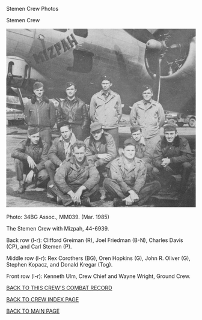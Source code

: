 
Stemen Crew Photos






 




Stemen Crew  
  

![](Stemen.jpg)  

Photo: 34BG Assoc., MM039. (Mar. 1985\)  

The Stemen Crew with Mizpah, 44-6939.  

Back row (l-r): Clifford Greiman (R), Joel Friedman (B-N), Charles Davis (CP), and Carl Stemen (P).  

Middle row (l-r): Rex Corothers (BG), Oren Hopkins (G), John R. Oliver (G), Stephen Kopacz, and Donald Kregar (Tog).  

Front row (l-r): Kenneth Ulm, Crew Chief and Wayne Wright, Ground Crew.
  
  

[BACK TO THIS CREW'S COMBAT RECORD](../crews/Stemen.md)  

[BACK TO CREW INDEX PAGE](../000crews.md)  

[BACK TO MAIN PAGE](../index.md)


